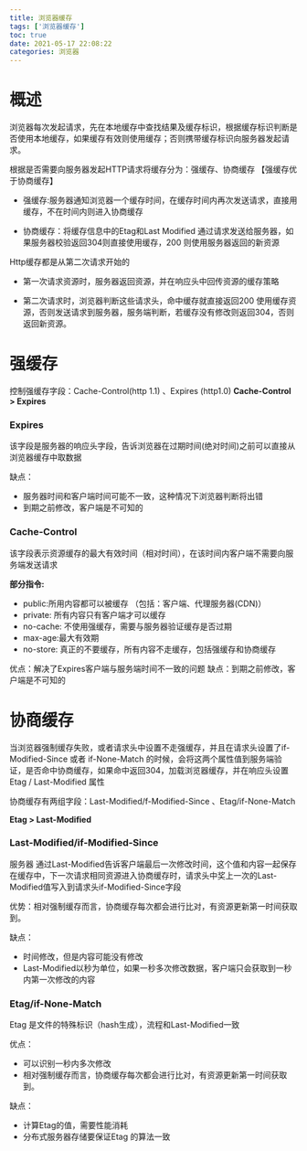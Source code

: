 ```yaml
---
title: 浏览器缓存
tags: ['浏览器缓存']
toc: true
date: 2021-05-17 22:08:22
categories: 浏览器
---
```

# 概述
浏览器每次发起请求，先在本地缓存中查找结果及缓存标识，根据缓存标识判断是否使用本地缓存，如果缓存有效则使用缓存；否则携带缓存标识向服务器发起请求。  

根据是否需要向服务器发起HTTP请求将缓存分为：强缓存、协商缓存 
【强缓存优于协商缓存】
- 强缓存:服务器通知浏览器一个缓存时间，在缓存时间内再次发送请求，直接用缓存，不在时间内则进入协商缓存  

- 协商缓存：将缓存信息中的Etag和Last Modified 通过请求发送给服务器，如果服务器校验返回304则直接使用缓存，200 则使用服务器返回的新资源


Http缓存都是从第二次请求开始的
- 第一次请求资源时，服务器返回资源，并在响应头中回传资源的缓存策略 

- 第二次请求时，浏览器判断这些请求头，命中缓存就直接返回200 使用缓存资源，否则发送请求到服务器，服务端判断，若缓存没有修改则返回304，否则返回新资源。  


# 强缓存  
控制强缓存字段：Cache-Control(http 1.1) 、Expires (http1.0)
**Cache-Control > Expires**

### Expires
该字段是服务器的响应头字段，告诉浏览器在过期时间(绝对时间)之前可以直接从浏览器缓存中取数据  

缺点：
- 服务器时间和客户端时间可能不一致，这种情况下浏览器判断将出错 
- 到期之前修改，客户端是不可知的  

### Cache-Control
该字段表示资源缓存的最大有效时间（相对时间），在该时间内客户端不需要向服务端发送请求

**部分指令:**

- public:所用内容都可以被缓存 （包括：客户端、代理服务器(CDN)）
- private: 所有内容只有客户端才可以缓存
- no-cache: 不使用强缓存，需要与服务器验证缓存是否过期 
- max-age:最大有效期 
- no-store: 真正的不要缓存，所有内容不走缓存，包括强缓存和协商缓存 

优点：解决了Expires客户端与服务端时间不一致的问题
缺点：到期之前修改，客户端是不可知的

# 协商缓存
当浏览器强制缓存失败，或者请求头中设置不走强缓存，并且在请求头设置了if-Modified-Since 或者 if-None-Match 的时候，会将这两个属性值到服务端验证，是否命中协商缓存，如果命中返回304，加载浏览器缓存，并在响应头设置 Etag / Last-Modified 属性 

协商缓存有两组字段：Last-Modified/f-Modified-Since 、Etag/if-None-Match 

**Etag > Last-Modified** 

### Last-Modified/if-Modified-Since
服务器 通过Last-Modified告诉客户端最后一次修改时间，这个值和内容一起保存在缓存中，下一次请求相同资源进入协商缓存时，请求头中奖上一次的Last-Modified值写入到请求头if-Modified-Since字段 


优势：相对强制缓存而言，协商缓存每次都会进行比对，有资源更新第一时间获取到。

缺点：
- 时间修改，但是内容可能没有修改
- Last-Modified以秒为单位，如果一秒多次修改数据，客户端只会获取到一秒内第一次修改的内容

### Etag/if-None-Match 
Etag 是文件的特殊标识（hash生成），流程和Last-Modified一致 

优点：
- 可以识别一秒内多次修改
- 相对强制缓存而言，协商缓存每次都会进行比对，有资源更新第一时间获取到。

缺点：
- 计算Etag的值，需要性能消耗
- 分布式服务器存储要保证Etag 的算法一致

